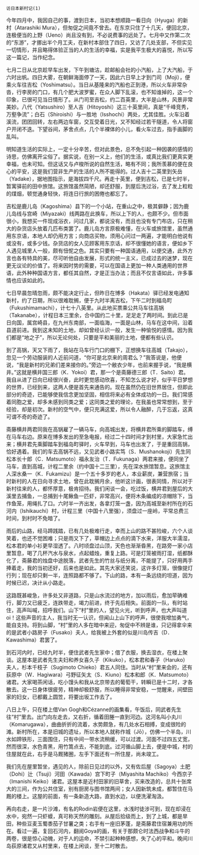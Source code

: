     访日本新村记(1) 

   今年四月中，我因自己的事，渡到日本，当初本想顺路一看日向（Hyuga）的新村（Atarashiki Mura），但匆促之间竟不曾去。在东京只住了十几天，便回北京，连极便当的上野（Ueno）尚且没有到，不必说费事的远处了。七月中又作第二次的“东游”，才挪出半个月工夫，在新村本部住了四日，又访了几处支部，不但实见一切情形，并且略得体验正当的人的生活的幸福，实是我平生极大的喜悦，所以写这一篇记，当作纪念。

   七月二日从北京趁早车出发，下午到塘沽，趁邮船会社的小汽船，上了大汽船，于六时出帆。四日大雾，在朝鲜海面停了一天，因此六日早上才到门司（Moji），便乘火车往吉松（Yoshimatsu）。当日从基隆来的汽船也正到港，所以火车非常杂沓，行李房的门口，有几个肥大波罗蜜，在众人脚下乱滚，也不知谁掉的，这一个印象，已很可见当日情形了。从门司至吉松，约二百英里，大半是山林，风景非常美妙。八代（Yatsushiro）至人吉（Hitoyoshi）这三十英里间，真是“千峰竞秀，万壑争流”；白石（Shiroishi）与一胜地（Isshochi）两处，尤其佳胜。火车沿着溪流，团团回转，左右两边车窗，交互受着日光，又不知经过若干隧道，令人将窗户开闭不迭。下望谷间，茅舍点点，几个半裸体的小儿，看火车过去，指手画脚的乱叫。

   明知道生活的实际上，一定十分辛苦，但对此景色，总不免引起一种因袭的感情的诗思，仿佛离开尘俗了。据实说，在别一义上，他们的生活，或真比我们更真实更幸福，也未可知。但这话又与卢梭所说的自然生活，略有不同；我所羡慕的便在良心的平安，这是我们营非生产的生活的人所不能得的。过人吉十二英里到矢岳（Yadake），据地图指示，是海拔四千尺。再走十英里，便到吉松，已是七时半，暂寓驿前的田中旅馆。这旅馆虽然简陋，却还舒服，到屋后洗过浴，去了发上粒粒的煤烟，顿觉通身轻快，将连日行旅的困倦也都忘了。

   吉松是鹿儿岛（Kagoshima）县下的一个小站，在重山之中，极其僻静；因为鹿儿岛线与宫崎（Miyazaki）线两路在此换车，所以上下的人，也颇不少。但市面很小，我想买一件现成浴衣，问过几家，都说没有，而且也没有专门布店，只在稍大的杂货店头放着几匹布类罢了。鹿儿岛方言原极难懂，在火车或旅馆里，虽然通用东京语，本地人却仍用方言；向商店买物，须用心问过一两遍，才能明白他说有或没有，或多少钱。杂货店的女人见顾客用东京话，却不很懂她的语言，便如乡下人遇见城里人一般，颇有忸怩之色。其实只要有一种国语通用，以便交通，此外方言也各有特具的美，尽可听他自由发展，形式的统一主义，已成过去的迷梦，现在更无议论的价值了。将来因时势的需要，可以在国语上更加一种人类通用的世界语，此外种种国语方言，都任其自然，才是正当办法；而且不仅言语如此，许多事情也应该如此的。

   七日早晨忽晴忽雨，颇不能决定行止，但昨日在博多（Hakata）驿已经发电通知新村，约了日期，所以很难耽搁，便于九时半离吉松，下午二时到福岛町（Fukushimamachi），计七十八英里。从此地买票乘公共马车往高锅（Takanabe），计程日本三里余，合中国约二十里，足足走了两时间。到此已是日向国，属宫崎县，在九州东南部，一面临海，一面是山林，马车在这中间，沿着县道前进。我到这未知的土地，却如曾经认识一般，发生一种愉悦的感情。因为我们都是“地之子”，所以无论何处，只要是平和美丽的土地，便都有些认识。

   到了高锅，天又下雨了，我站在马车行门口的棚下，正想换车往高城（Takajo），忽见一个劳动服装的人近前问道，“你可是北京来的周君么？”我答说是，他便说，“我是新村的兄弟们差来接你的。”旁边一个敝衣少年，也前来握手说，“我是横井。”这就是横井国三郎（K．Yokoi）君，那一个是斋藤德三郎（T．Saito）君。我自从进了日向已经很兴奋，此时更觉感动欣喜，不知怎么说才好，似乎平日梦想的世界，已经到来，这两人便是首先来通告的。现在虽然仍在旧世界居住，但即此部分的奇迹，已能够使我信念更加坚固，相信将来必有全体成功的一日。我们常感着同胞之爱，却多未感到同类之爱；这同类之爱的理论，在我虽也常常想到，至于经验，却是初次。新村的空气中，便只充满这爱，所以令人融醉，几于忘返，这真可谓不奇的奇迹了。

   斋藤横井两君同我在高锅雇了一辆马车，向高城出发，将横井君所乘的脚踏车，缚在马车右边。原来在博多发出的至急电报，经过二十四时间才到村里，大家急忙出来；横井君先乘脚踏车到福岛町驿时，火车早到，马车也出发了，于是重回高锅，恰好遇着。我们的车去高锅不远，又见武者小路实笃（S．Mushanokoji）先生同松本长十郎（C．Matsumoto）福永友治（T．Fukunaga）两君来接，便同坐了马车，直到高城，计程二里余（约中国十二三里），先在深水旅馆暂息。这旅馆主人深水桑一（K．Fukamizu）是一个五十多岁的老人，本业薪炭，兼营旅宿；当时新村的人在日向寻求土地，曾在此耽搁月余，他听这计画，很表同情，所以对于新村往来的人，都怀厚意，极肯招待。我们闲谈一会，吃过饭，横井君到屋后的大溪里去捕鱼，一总捕到十尾鳅鱼一匹虾，非常高兴，便将木条编成的凉帽除下，当作鱼笼，用绳扎了口。六时半一齐出发，各拿灯笼一盏，因为高城至新村所在的石河内（Ishikauchi）村，计程三里（中国十八里强），须盘过一座岭，平常总费三时间，到村时不免暗了。

   雨后的山路，经马蹄践踏，已有几处极难行走，幸而上山的路不甚险峻，六个人谈笑着，也还不觉困难；只是雨又下了，草帽边上点点的滴下水来，洋服大半濡湿，松本君的单小衫更早湿透了。八时顷盘过山顶，天色也渐渐昏黑，在路旁一家小店里暂息，喝了几杯汽水与泉水，点起蜡烛，重复上路。可是灯笼被雨打湿，纸都酥化了，斋藤君的烛盘中途脱落，武者先生的竹丝与纸分离，不能提了，只好用两手捧着走，我的当初还好，后来也是如此。其先大家还笑说，这许多灯笼，很像提灯行列；现在却只剩一半，连照路都不够了。下山的路，本有一条远绕的坦道，因为时候已迟，决计从小路走。

   这路既甚峻急，许多处又非道路，只是山水流过的地方，加以雨后，愈加荦确难行，脚力又已疲乏，连跌带走，竭力前进，终于先后相失。前面的一队，有时站住，高声叫喊，招呼我们。山下“村”里的人，望见火光，听到呼声，也大声叫道oi！这些声音的主人，我当时无一认识，但闻山上山下的呼声，很使我增加勇气，能自支持。将到山脚，“村”里的人多在暗中来迎，匆促中不辨是谁，只记得拿伞来的是武者小路房子（Fusako）夫人，给我被上外套的似是川岛传吉（D．Kawashima）君罢了。

   到石河内时，已经九时半，便住武者先生家中；借了衣服，换去湿衣，在楼上聚谈。这屋本是武者先生夫妇和养女喜久子（Kikuko），松本君和春子（Haruko）夫人，杉本千枝子（Sugimoto Chieko）君五人同住。当时从“村”里来会的，还有荻原中（W．Hagiwara）弓野征矢太（S．Kiuno）松本和郎（K．Matsumoto）诸君。大家喝茶闲话，吃小馒头和我从北京带去的葡萄干，转瞬已是十二时，才各散去。这一日身体很疲劳，精神却极舒服，所以睡得非常安稳，一觉醒来，间壁田家的妇女，已都戴上圆笠，将要出坂工作去了。

   八日上午，只在楼上借Van Gogh和Cézanne的画集看，午饭后，同武者先生往“村”里去。出门向左走去，又右折，循着田塍一直到河边。这河名叫小丸川（Komarugawa），曲曲折折的流着，水势颇急，有几处水石相搏，变成很险的滩。新村所在，本是旧城的遗址，所以本地人就称作城（Jō），仿佛一个半岛，川水如蹄铁形，三面围住，只有中间一带水流稍缓，可以过渡。河面不过四五丈宽，然而很深，水色青黑，用竹篙点去，不能到底。过河循山脚上去，便是中城，村的住屋就在此，右手是马厩猪圈，左手下面还有一所住屋，尚未竣工。

   我们先在屋里暂坐，遇见的人，除前日见过的以外，又有佐后屋（Sagoya）土肥（Dohi）辻（Tsuji）河田（Kawada）宫下町子（Miyashita Machiko）今西京子（Imanishi Keiko）诸君。这屋本是近村田家的旧草舍，买来改造的，总共十张席大的三间，作为公共住室，别有厨房与图书馆两间；女人因新筑未成，都暂住在马厩的楼上。这屋的前面，有一条新造大路，直到水边，以便洗濯淘汲。

   再向右走，是一片沙滩，有名的Rodin岩便在这里，水浅时徒涉可到，现在却浸在水中，宛然一只虾蟆，真可称天然的雕刻。从屋后拾级而上，到了上城，都是旱田，种些豆麦玉蜀黍茄子甘薯之类；右手有一座旧茅蓬，是斋藤君住宿兼用功的所在。看过一遍，复回石河内，翻阅Goya的画，有关于那颇仑时法西战争和斗牛的两卷，很是惊心动魄，对于人的运命，不禁引起种种感想，失了心的平和。晚间川岛荻原诸君又从村里来，在楼上闲谈，至十二时散去。


